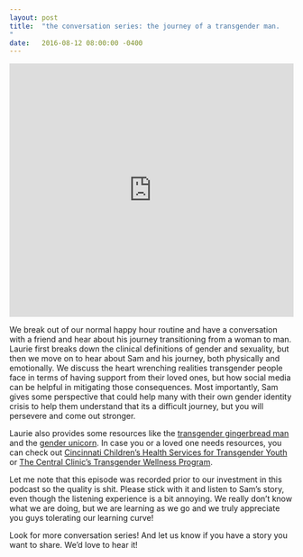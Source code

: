```yaml
---
layout: post
title:  "the conversation series: the journey of a transgender man.
"
date:   2016-08-12 08:00:00 -0400
---
```

<iframe width="100%" height="450" scrolling="no" frameborder="no" src="https://w.soundcloud.com/player/?url=https%3A//api.soundcloud.com/tracks/278002927&amp;auto_play=false&amp;hide_related=false&amp;show_comments=true&amp;show_user=true&amp;show_reposts=false&amp;visual=true"></iframe>

We break out of our normal happy hour routine and have a conversation with a friend and hear about his journey transitioning from a woman to man. Laurie first breaks down the clinical definitions of gender and sexuality, but then we move on to hear about Sam and his journey, both physically and emotionally. We discuss the heart wrenching realities transgender people face in terms of having support from their loved ones, but how social media can be helpful in mitigating those consequences. Most importantly, Sam gives some perspective that could help many with their own gender identity crisis to help them understand that its a difficult journey, but you will persevere and come out stronger.

Laurie also provides some resources like the [transgender gingerbread man](https://flic.kr/p/KTA8jT) and the [gender unicorn](https://www.flickr.com/gp/crimsonrhoads/5979ZU). In case you or a loved one needs resources, you can check out [Cincinnati Children’s Health Services for Transgender Youth](https://www.cincinnatichildrens.org/service/a/adolescent-medicine/programs/transgender) or [The Central Clinic’s Transgender Wellness Program](http://www.centralclinic.org/?page_id=1901).

Let me note that this episode was recorded prior to our investment in this podcast so the quality is shit. Please stick with it and listen to Sam’s story, even though the listening experience is a bit annoying. We really don’t know what we are doing, but we are learning as we go and we truly appreciate you guys tolerating our learning curve!

Look for more conversation series! And let us know if you have a story you want to share. We’d love to hear it!
